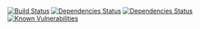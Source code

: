 ﻿[![Build Status](https://travis-ci.org/gordon1992/Personal-Website.svg?branch=master)](https://travis-ci.org/gordon1992/Personal-Website)
[![Dependencies Status](https://david-dm.org/gordon1992/Personal-Website/status.svg)](https://david-dm.org/gordon1992/Personal-Website)
[![Dependencies Status](https://david-dm.org/gordon1992/Personal-Website/dev-status.svg)](https://david-dm.org/gordon1992/Personal-Website?type=dev)
[![Known Vulnerabilities](https://snyk.io/test/github/gordon1992/personal-website/badge.svg)](https://snyk.io/test/github/gordon1992/personal-website)
